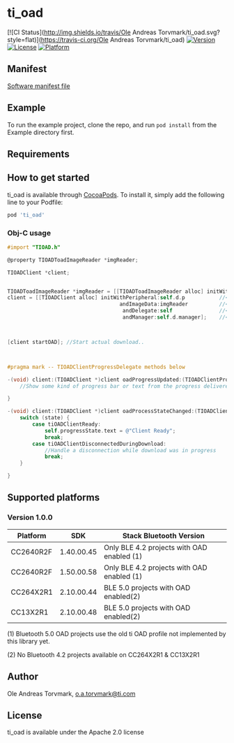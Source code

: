 # ti_oad

[![CI Status](http://img.shields.io/travis/Ole Andreas Torvmark/ti_oad.svg?style=flat)](https://travis-ci.org/Ole Andreas Torvmark/ti_oad)
[![Version](https://img.shields.io/cocoapods/v/ti_oad.svg?style=flat)](http://cocoapods.org/pods/ti_oad)
[![License](https://img.shields.io/cocoapods/l/ti_oad.svg?style=flat)](http://cocoapods.org/pods/ti_oad)
[![Platform](https://img.shields.io/cocoapods/p/ti_oad.svg?style=flat)](http://cocoapods.org/pods/ti_oad)

## Manifest

[Software manifest file](TI_OAD-iOS_1.0_manifest.html)

## Example

To run the example project, clone the repo, and run `pod install` from the Example directory first.

## Requirements

## How to get started

ti_oad is available through [CocoaPods](http://cocoapods.org). To install
it, simply add the following line to your Podfile:

```ruby
pod 'ti_oad'
```

### Obj-C usage

```objectivec
#import "TIOAD.h"

@property TIOADToadImageReader *imgReader;

TIOADClient *client;


TIOADToadImageReader *imgReader = [[TIOADToadImageReader alloc] initWithImageData:[NSData dataWithContentsOfFile:str] fileName:str];
client = [[TIOADClient alloc] initWithPeripheral:self.d.p           //<-- Peripheral to upgrade
                                    andImageData:imgReader          //<-- Image data reader with the bin file loaded (see line above)
                                     andDelegate:self               //<-- Delegate to get the callbacks in on
                                     andManager:self.d.manager];    //<-- CBCentralManager that delivered the CBPeripheral



[client startOAD]; //Start actual download..



#pragma mark -- TIOADClientProgressDelegate methods below

-(void) client:(TIOADClient *)client oadProgressUpdated:(TIOADClientProgressValues_t)progress {
    //Show some kind of progress bar or text from the progress delivered

}

-(void) client:(TIOADClient *)client oadProcessStateChanged:(TIOADClientState_t)state error:(NSError *)error {
    switch (state) {
        case tiOADClientReady:
            self.progressState.text = @"Client Ready";
            break;
        case tiOADClientDisconnectedDuringDownload:
            //Handle a disconnection while download was in progress
            break;
    }

}

```

## Supported platforms
### Version 1.0.0

| Platform  | SDK         | Stack Bluetooth Version                   |
|-----------|-------------|-------------------------------------------|
| CC2640R2F | 1.40.00.45  | Only BLE 4.2 projects with OAD enabled (1)|
| CC2640R2F | 1.50.00.58  | Only BLE 4.2 projects with OAD enabled (1)|
| CC264X2R1 | 2.10.00.44  | BLE 5.0 projects with OAD enabled(2)      |
| CC13X2R1  | 2.10.00.48  | BLE 5.0 projects with OAD enabled(2)      |

(1) Bluetooth 5.0 OAD projects use the old ti OAD profile not implemented by this library yet.

(2) No Bluetooth 4.2 projects available on CC264X2R1 & CC13X2R1

## Author

Ole Andreas Torvmark, o.a.torvmark@ti.com

## License

ti_oad is available under the Apache 2.0 license
